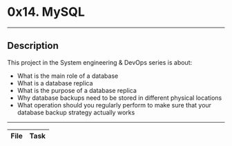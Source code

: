 # 0x14. MySQL
---
## Description

This project in the System engineering & DevOps series is about:

* What is the main role of a database
* What is a database replica
* What is the purpose of a database replica
* Why database backups need to be stored in different physical locations
* What operation should you regularly perform to make sure that your database backup strategy actually works

---
File|Task
---|---
